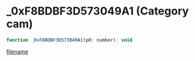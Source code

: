 # _0xF8BDBF3D573049A1 (Category cam)

```js
function _0xF8BDBF3D573049A1(p0: number): void
```

[filename](_0xF8BDBF3D573049A1_m.md ':include')